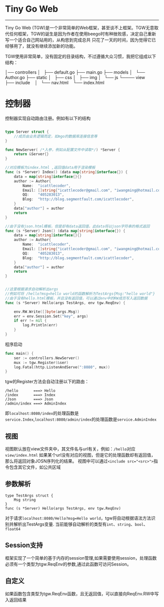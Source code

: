 # Tiny Go Web
---

Tiny Go Web (TGW)是一个非常简单的Web框架，甚至谈不上框架。TGW无意取代任何框架，TGW的诞生是因为作者在使用beego时有种挫败感，决定自己重新写一个适合自己网站用的，从构思到完成总共
只花了一天的时间，因为觉得它已经够用了，就没有继续添加新的功能。

TGW使用非常简单，没有固定的目录结构，不过遵循大众习惯，我把它组成以下结构：

│── controllers
│   ├── default.go
├── main.go
├── models
│   └── Author.go
├── static
│   ├── css
│   ├── img
│   └── js
└──── view
    ├── include
    │   └── nav.html
    └── index.html

# 控制器

控制器实现自动路由注册。例如有以下的结构

```go

type Server struct {
	//成员由业务逻辑而定，如mgo的数据库连接信息等
}

func NewServer( /*入参，例如从配置文件中读取*/) *Server {
	return &Server{}
}

//对应模板为index.html ,返回值data用于渲染模板
func (s *Server) Index() (data map[string]interface{}) {
	data = map[string]interface{}{}
	author := Author{
		Name:  "icattlecoder",
		Email: []string{"icattlecoder@gmail.com", "iwangming@hotmail.com"},
		QQ:    "405283013",
		Blog:  "http://blog.segmentfault.com/icattlecoder",
	}
	data["author"] = author
	return
}

//由于没有json.html模板，但是却有data返回值，此data将以json字符串的格式返回
func (s *Server) Json() (data map[string]interface{}) {
	data = map[string]interface{}{}
	author := Author{
		Name:  "icattlecoder",
		Email: []string{"icattlecoder@gmail.com", "iwangming@hotmail.com"},
		QQ:    "405283013",
		Blog:  "http://blog.segmentfault.com/icattlecoder",
	}
	data["author"] = author
	return
}


//这里根据请求自动解析出args
//例如可将 /hello?msg=hello world的函数解析为TestArgs{Msg:"hello world"}
//由于没有hello.html模板，并且没有返回值，可以通过env中的RW成员写入返回数据
func (s *Server) Hello(args TestArgs, env tgw.ReqEnv) {

	env.RW.Write([]byte(args.Msg))
	err = env.Session.Set("key", args)
	if err != nil {
		log.Println(err)
	}
}
```

程序启动
``` go
func main() {
	ser := controllers.NewServer()
	mux := tgw.Register(&ser)
	log.Fatal(http.ListenAndServe(":8080", mux))
}
```

tgw的Register方法会自动注册以下的路由：

```
/hello 		 ===> Hello
/index 		 ===> Index
/Json 		 ===> Json
/admin/index ===> AdminIndex
```

即`localhost:8080/index`的处理函数是`service.Index`,`localhost:8080/admin/index`的处理函数是`service.AdminIndex`

## 视图

视图默认放在view文件夹中，其文件名与url有关，例如：`/hello`对应 `view/index.html`
如果某个url没有对应的视图，但是它的处理函数却有返回值，那么将返回对象JOSN序列化的结果。
视图中可以通过`<include src="<src>">`指令包含其它文件，如公共区域

## 参数解析

```
type TestArgs struct {
	Msg string
}
func (s *Server) Hello(args TestArgs, env tgw.ReqEnv)

```
对于请求`localhost:8080/Hello?msg=Hello world`，tgw将自动根据语法方法识别并解析出TestArgs变量.
当前能够自动解析的类型有`int`、`string`、`bool`、`float64`

## Session支持

框架实现了一个简单的基于内存的session管理,如果需要使用session，处理函数必须有一个类型为tgw.ReqEnv的参数,通过此函数可访问Session。

## 自定义

如果函数包含类型为tgw.ReqEnv函数，且无返回值，可以直接向ReqEnv.RW中写入返回结果






